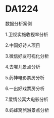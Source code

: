 # DA1224
数据分析案例

1.卫视实施收视率分析

2.中国好诗人项目

3.微信好友可视化分析

4.去哪儿景点分析

5.药神电影票房分析

6.一出好戏票房分析

7.爱情公寓大电影分析

8.蚂蜂窝旅游景点分析
